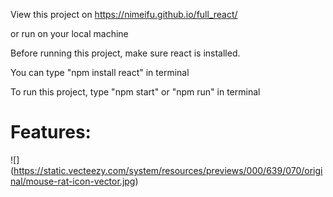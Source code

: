 View this project on https://nimeifu.github.io/full_react/

or run on your local machine

Before running this project, make sure react is installed. 

You can type "npm install react" in terminal

To run this project, type "npm start" or "npm run" in terminal

# Features: 
![] (https://static.vecteezy.com/system/resources/previews/000/639/070/original/mouse-rat-icon-vector.jpg)
